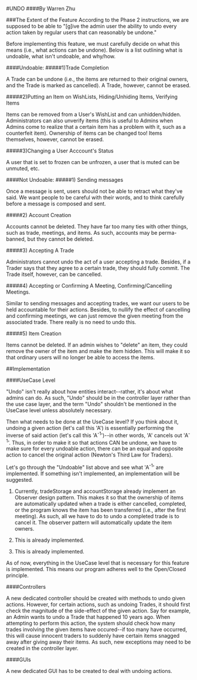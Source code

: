 #UNDO
####By Warren Zhu

###The Extent of the Feature
According to the Phase 2 instructions, we are supposed to be able to "[g]ive the admin user the ability to undo every action taken by regular users that can reasonably be undone."

Before implementing this feature, we must carefully decide on what this means (i.e., what actions can be undone). Below is a list outlining what is undoable, what isn't undoable, and why/how.

####Undoable:
#####1)Trade Completion

A Trade can be undone (i.e., the items are returned to their original owners, and the Trade is marked as cancelled). A Trade, however, cannot be erased.

#####2)Putting an Item on WishLists, Hiding/Unhiding Items, Verifying Items

Items can be removed from a User's WishList and can unhidden/hidden. Administrators can also unverify items (this is useful to Admins when Admins come to realize that a certain item has a problem with it, such as a counterfeit item). Ownership of items can be changed too! Items themselves, however, cannot be erased.

#####3)Changing a User Acccount's Status

A user that is set to frozen can be unfrozen, a user that is muted can be unmuted, etc.

####Not Undoable:
#####1) Sending messages

Once a message is sent, users should not be able to retract what they've said. We want people to be careful with their words, and to think carefully before a message is composed and sent.

#####2) Account Creation

Accounts cannot be deleted. They have far too many ties with other things, such as trade, meetings, and items. As such, accounts may be perma-banned, but they cannot be deleted.

#####3) Accepting A Trade

Administrators cannot undo the act of a user accepting a trade. Besides, if a Trader says that they agree to a certain trade, they should fully commit. The Trade itself, however, can be cancelled.

#####4) Accepting or Confirming A Meeting, Confirming/Cancelling Meetings.

Similar to sending messages and accepting trades, we want our users to be held accountable for their actions. Besides, to nullify the effect of cancelling and confirming meetings, we can just remove the given meeting from the associated trade. There really is no need to undo this.

#####5) Item Creation

Items cannot be deleted. If an admin wishes to "delete" an item, they could remove the owner of the item and make the item hidden. This will make it so that ordinary users will no longer be able to access the items.



##Implementation

####UseCase Level

"Undo" isn't really about how entities interact--rather, it's about what admins can do. As such, "Undo" should be in the controller layer rather than the use case layer, and the term "Undo" shouldn't be mentioned in the UseCase level unless absolutely necessary.

Then what needs to be done at the UseCase level? If you think about it, undoing a given action (let's call this 'A') is essentially performing the inverse of said action (let's call this 'A<sup>-1</sup>')--in other words, 'A' cancels out 'A<sup>-1</sup>'. Thus, in order to make it so that actions CAN be undone, we have to make sure for every undoable action, there can be an equal and opposite action to cancel the original action (Newton's Third Law for Traders).

Let's go through the "Undoable" list above and see what 'A<sup>-1</sup>' are implemented. If something isn't implemented, an implementation will be suggested.

1) Currently, tradeStorage and accountStorage already implement an Observer design pattern. This makes it so that the ownership of items are automatically updated when a trade is either cancelled, completed, or the program knows the item has been transferred (i.e., after the first meeting). As such, all we have to do to undo a completed trade is to cancel it. The observer pattern will automatically update the item owners.

2) This is already implemented.

3) This is already implemented.

As of now, everything in the UseCase level that is necessary for this feature is implemented. This means our program adheres well to the Open/Closed principle.

####Controllers

A new dedicated controller should be created with methods to undo given actions. However, for certain actions, such as undoing Trades, it should first check the magnitude of the side-effect of the given action. Say for example, an Admin wants to undo a Trade that happened 10 years ago. When attempting to perform this action, the system should check how many trades involving the given items have occured--if too many have occurred, this will cause innocent traders to suddenly have certain items snagged away after giving away their items. As such, new exceptions may need to be created in the controller layer.

####GUIs

A new dedicated GUI has to be created to deal with undoing actions.